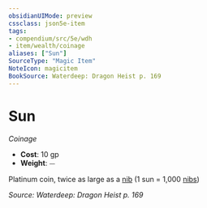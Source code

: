 ```yaml
---
obsidianUIMode: preview
cssclass: json5e-item
tags:
- compendium/src/5e/wdh
- item/wealth/coinage
aliases: ["Sun"]
SourceType: "Magic Item"
NoteIcon: magicitem
BookSource: Waterdeep: Dragon Heist p. 169
---
```

# Sun
*Coinage*  

- **Cost**: 10 gp
- **Weight**: ⏤

Platinum coin, twice as large as a [nib](/2-Mechanics/CLI/items/nib-wdh.md) (1 sun = 1,000 [nibs](/2-Mechanics/CLI/items/nib-wdh.md))

*Source: Waterdeep: Dragon Heist p. 169*